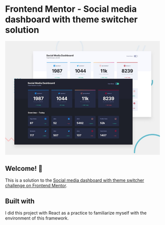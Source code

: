# Frontend Mentor - Social media dashboard with theme switcher solution

![Design preview for the Social media dashboard with theme switcher coding challenge](./desktop-preview.jpg)

## Welcome! 👋

This is a solution to the [Social media dashboard with theme switcher challenge on Frontend Mentor](https://www.frontendmentor.io/challenges/social-media-dashboard-with-theme-switcher-6oY8ozp_H). 



## Built with 

I did this project with React as a practice to familiarize myself with the environment of this framework.

